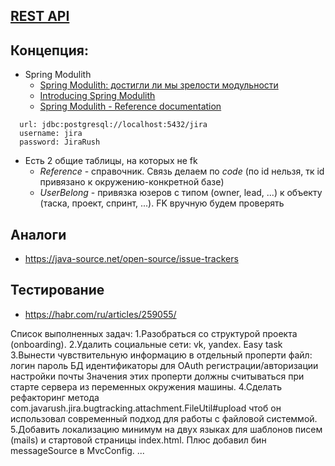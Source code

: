 ## [REST API](http://localhost:8080/doc)

## Концепция:

- Spring Modulith
    - [Spring Modulith: достигли ли мы зрелости модульности](https://habr.com/ru/post/701984/)
    - [Introducing Spring Modulith](https://spring.io/blog/2022/10/21/introducing-spring-modulith)
    - [Spring Modulith - Reference documentation](https://docs.spring.io/spring-modulith/docs/current-SNAPSHOT/reference/html/)

```
  url: jdbc:postgresql://localhost:5432/jira
  username: jira
  password: JiraRush
```

- Есть 2 общие таблицы, на которых не fk
    - _Reference_ - справочник. Связь делаем по _code_ (по id нельзя, тк id привязано к окружению-конкретной базе)
    - _UserBelong_ - привязка юзеров с типом (owner, lead, ...) к объекту (таска, проект, спринт, ...). FK вручную будем
      проверять

## Аналоги

- https://java-source.net/open-source/issue-trackers

## Тестирование

- https://habr.com/ru/articles/259055/

Список выполненных задач:
1.Разобраться со структурой проекта (onboarding).
2.Удалить социальные сети: vk, yandex. Easy task
3.Вынести чувствительную информацию в отдельный проперти файл:
логин
пароль БД
идентификаторы для OAuth регистрации/авторизации
настройки почты
Значения этих проперти должны считываться при старте сервера из переменных окружения машины.
4.Сделать рефакторинг метода com.javarush.jira.bugtracking.attachment.FileUtil#upload чтоб он 
использовал современный подход для работы с файловой системмой.
5.Добавить локализацию минимум на двух языках для шаблонов писем (mails) и стартовой страницы index.html.
Плюс добавил бин messageSource в MvcConfig.
...